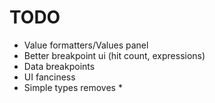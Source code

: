 TODO
====

- Value formatters/Values panel
- Better breakpoint ui (hit count, expressions)
- Data breakpoints
- UI fanciness
- Simple types removes *